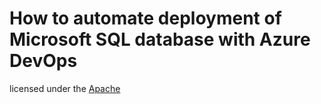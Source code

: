# How to automate deployment of Microsoft SQL database with Azure DevOps

licensed under the [ Apache](LICENSE)
